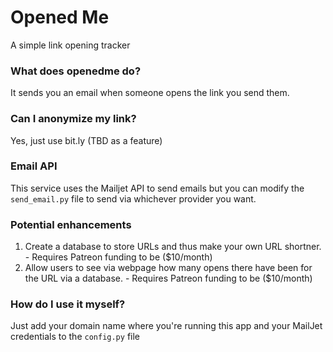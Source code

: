 # Opened Me
A simple link opening tracker

### What does openedme do?
It sends you an email when someone opens the link you send them.

### Can I anonymize my link?
Yes, just use bit.ly (TBD as a feature)


### Email API

This service uses the Mailjet API to send emails but you can modify the ```send_email.py``` file to send via whichever provider you want.


### Potential enhancements

1. Create a database to store URLs and thus make your own URL shortner. - Requires Patreon funding to be ($10/month)
2. Allow users to see via webpage how many opens there have been for the URL via a database. - Requires Patreon funding to be ($10/month)

### How do I use it myself?

Just add your domain name where you're running this app and your MailJet credentials to the ```config.py``` file
